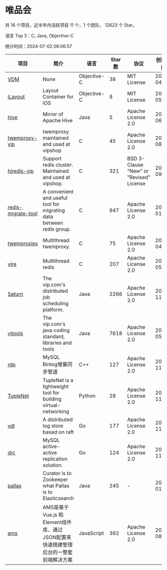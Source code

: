 # 唯品会

共 16 个项目，近半年内活跃项目 11 个，1 个团队， 12623 个 Star。

语言 Top 3：C, Java, Objective-C

统计时间：2024-07-02 08:06:57

| 项目                                                                | 简介                                                                                  | 语言        | Star 数 | 协议                                    | 创建时间   | 最后更新时间 |
| ------------------------------------------------------------------- | ------------------------------------------------------------------------------------- | ----------- | ------- | --------------------------------------- | ---------- | ------------ |
| [VDM](https://github.com/vipshop/VDM)                               | None                                                                                  | Objective-C | 38      | MIT License                             | 2014-04-03 | 2023-02-25   |
| [iLayout](https://github.com/vipshop/iLayout)                       | Layout Container for iOS                                                              | Objective-C | 8       | MIT License                             | 2014-05-13 | 2023-01-28   |
| [hive](https://github.com/vipshop/hive)                             | Mirror of Apache Hive                                                                 | Java        | 5       | Apache License 2.0                      | 2014-06-26 | 2023-01-28   |
| [twemproxy-vip](https://github.com/vipshop/twemproxy-vip)           | twemproxy maintained and used at vipshop                                              | C           | 45      | Apache License 2.0                      | 2015-08-17 | 2024-01-24   |
| [hiredis-vip](https://github.com/vipshop/hiredis-vip)               | Support redis cluster.  Maintained and used at vipshop.                               | C           | 321     | BSD 3-Clause "New" or "Revised" License | 2015-09-30 | 2024-05-15   |
| [redis-migrate-tool](https://github.com/vipshop/redis-migrate-tool) | A convenient and useful tool for migrating data between redis group.                  | C           | 947     | Apache License 2.0                      | 2016-01-17 | 2024-07-01   |
| [twemproxies](https://github.com/vipshop/twemproxies)               | Multithread twemproxy.                                                                | C           | 75      | Apache License 2.0                      | 2016-04-17 | 2023-12-11   |
| [vire](https://github.com/vipshop/vire)                             | Multithread redis                                                                     | C           | 207     | Apache License 2.0                      | 2016-05-26 | 2024-06-25   |
| [Saturn](https://github.com/vipshop/Saturn)                         | The vip.com's distributed job scheduling platform.                                    | Java        | 2266    | Apache License 2.0                      | 2016-11-30 | 2024-06-20   |
| [vjtools](https://github.com/vipshop/vjtools)                       | The vip.com's java coding standard, libraries and tools                               | Java        | 7618    | Apache License 2.0                      | 2018-05-29 | 2024-06-28   |
| [rdp](https://github.com/vipshop/rdp)                               | MySQL Binlog增量同步管道                                                              | C++         | 127     | Apache License 2.0                      | 2018-11-23 | 2023-11-12   |
| [TupleNet](https://github.com/vipshop/TupleNet)                     | TupleNet is a lightweight tool for building virtual-networking                        | Python      | 28      | Apache License 2.0                      | 2018-11-23 | 2024-06-19   |
| [vdl](https://github.com/vipshop/vdl)                               | A distributed log store based on raft                                                 | Go          | 177     | Apache License 2.0                      | 2018-11-23 | 2024-05-23   |
| [drc](https://github.com/vipshop/drc)                               | MySQL active-active replication solution.                                             | Go          | 124     | Apache License 2.0                      | 2018-11-28 | 2024-04-15   |
| [pallas](https://github.com/vipshop/pallas)                         | Curator is to Zookeeper what Pallas is to Elasticsearch                               | Java        | 245     | -                                       | 2019-01-18 | 2024-05-22   |
| [ams](https://github.com/vipshop/ams)                               | AMS是基于 Vue.js 和 Element组件库、通过JSON配置来快速搭建管理后台的一整套前端解决方案 | JavaScript  | 392     | Apache License 2.0                      | 2019-08-06 | 2024-07-01   |
